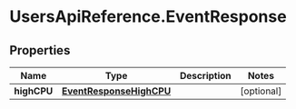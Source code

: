 # UsersApiReference.EventResponse

## Properties

Name | Type | Description | Notes
------------ | ------------- | ------------- | -------------
**highCPU** | [**EventResponseHighCPU**](EventResponseHighCPU.md) |  | [optional] 


